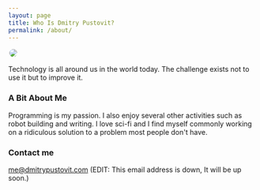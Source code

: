 ```yaml
---
layout: page
title: Who Is Dmitry Pustovit?
permalink: /about/
---
```


<img src="http://dmitrypustovit.com/images/profile.jpg" style="border: 2px solid white; border-radius: 200px; margin:auto;"/>

Technology is all around us in the world today. The challenge exists not to use it but to improve it.

### A Bit About Me

Programming is my passion. I also enjoy several other activities such as robot building and writing. I love sci-fi and I find myself commonly working on a ridiculous solution to a problem most people don't have.

### Contact me

[me@dmitrypustovit.com](mailto:me@dmitrypustovit.com)  (EDIT: This email address is down, It will be up soon.)
